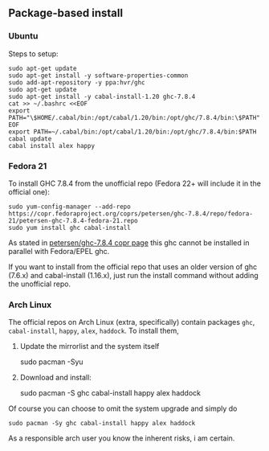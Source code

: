 ## Package-based install

### Ubuntu

Steps to setup:

    sudo apt-get update
    sudo apt-get install -y software-properties-common
    sudo add-apt-repository -y ppa:hvr/ghc
    sudo apt-get update
    sudo apt-get install -y cabal-install-1.20 ghc-7.8.4
    cat >> ~/.bashrc <<EOF
    export PATH="\$HOME/.cabal/bin:/opt/cabal/1.20/bin:/opt/ghc/7.8.4/bin:\$PATH"
    EOF
    export PATH=~/.cabal/bin:/opt/cabal/1.20/bin:/opt/ghc/7.8.4/bin:$PATH
    cabal update
    cabal install alex happy

### Fedora 21

To install GHC 7.8.4 from the unofficial repo (Fedora 22+ will include it in the official one):

    sudo yum-config-manager --add-repo https://copr.fedoraproject.org/coprs/petersen/ghc-7.8.4/repo/fedora-21/petersen-ghc-7.8.4-fedora-21.repo
    sudo yum install ghc cabal-install

As stated in [petersen/ghc-7.8.4 copr page](https://copr.fedoraproject.org/coprs/petersen/ghc-7.8.4/) this ghc cannot be installed in parallel with Fedora/EPEL ghc.

If you want to install from the official repo that uses an older version of ghc (7.6.x) and cabal-install (1.16.x), just run the install command without adding the unofficial repo.

### Arch Linux

The official repos on Arch Linux (extra, specifically) contain packages `ghc`, `cabal-install`, `happy`, `alex`, `haddock`. To install them,

1) Update the mirrorlist and the system itself

    sudo pacman -Syu

2) Download and install:

    sudo pacman -S ghc cabal-install happy alex haddock

Of course you can choose to omit the system upgrade and simply do

    sudo pacman -Sy ghc cabal-install happy alex haddock

As a responsible arch user you know the inherent risks, i am certain.
